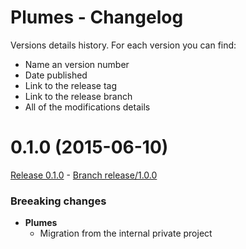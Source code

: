 # Plumes - Changelog

Versions details history. For each version you can find:
* Name an version number
* Date published
* Link to the release tag
* Link to the release branch
* All of the modifications details

<a name="0.1.0"></a>
# 0.1.0 (2015-06-10)

[Release 0.1.0](https://github.com/CodeCorico/plumes/releases/tag/0.1.0) - [Branch release/1.0.0](https://github.com/CodeCorico/plumes/tree/0.1.0)

### Breeaking changes

- **Plumes**
  - Migration from the internal private project
